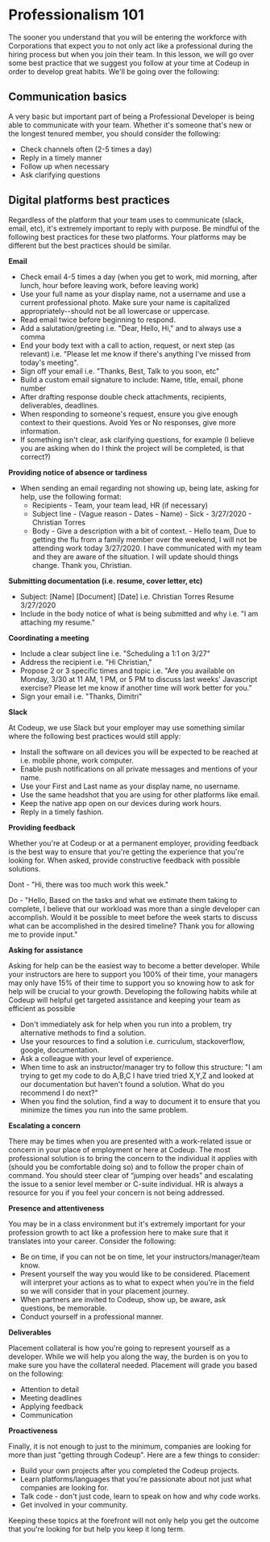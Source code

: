 # Professionalism 101

The sooner you understand that you will be entering the workforce with
Corporations that expect you to not only act like a professional during the
hiring process but when you join their team. In this lesson, we will go over
some best practice that we suggest you follow at your time at Codeup in order to
develop great habits. We'll be going over the following:

## Communication basics

A very basic but important part of being a Professional Developer is being able
to communicate with your team. Whether it's someone that's new or the longest
tenured member, you should consider the following:

* Check channels often (2-5 times a day)
* Reply in a timely manner
* Follow up when necessary
* Ask clarifying questions

## Digital platforms best practices

Regardless of the platform that your team uses to communicate (slack, email,
etc), it's extremely important to reply with purpose. Be mindful of the
following best practices for these two platforms. Your platforms may be
different but the best practices should be similar.

**Email**

* Check email 4-5 times a day (when you get to work, mid morning, after lunch,
  hour before leaving work, before leaving work)
* Use your full name as your display name, not a username and use a current
  professional photo. Make sure your name is capitalized appropriately--should
  not be all lowercase or uppercase.
* Read email twice before beginning to respond.
* Add a salutation/greeting i.e. "Dear, Hello, Hi," and to always use a comma
* End your body text with a call to action, request, or next step (as relevant)
  i.e. "Please let me know if there's anything I've missed from today's
  meeting".
* Sign off your email i.e. "Thanks, Best, Talk to you soon, etc"
* Build a custom email signature to include: Name, title, email, phone number
* After drafting response double check attachments, recipients, deliverables,
  deadlines.
* When responding to someone's request, ensure you give enough context to their
  questions. Avoid Yes or No responses, give more information.
* If something isn't clear, ask clarifying questions, for example (I believe you
  are asking when do I think the project will be completed, is that correct?)

**Providing notice of absence or tardiness**

* When sending an email regarding not showing up, being late, asking for help, use the following format:
	* Recipients - Team, your team lead, HR (if necessary)
	* Subject line - (Vague reason - Dates - Name) - Sick - 3/27/2020 - Christian Torres
	* Body - Give a description with a bit of context. - Hello team, Due to getting the flu from a family member over the weekend, I will not be attending work today 3/27/2020. I have communicated with my team and they are aware of the situation. I will update should things change. Thank you, Christian.

**Submitting documentation (i.e. resume, cover letter, etc)**

* Subject: [Name] [Document] [Date] i.e. Christian Torres Resume 3/27/2020
* Include in the body notice of what is being submitted and why i.e. "I am attaching my resume."

**Coordinating a meeting**

* Include a clear subject line i.e. "Scheduling a 1:1 on 3/27"
* Address the recipient i.e. "Hi Christian,"
* Propose 2 or 3 specific times and topic i.e. "Are you available on Monday,
  3/30 at 11 AM, 1 PM, or 5 PM to discuss last weeks' Javascript exercise?
  Please let me know if another time will work better for you."
* Sign your email i.e. "Thanks, Dimitri"

**Slack**

At Codeup, we use Slack but your employer may use something similar where the following best practices would still apply:

* Install the software on all devices you will be expected to be reached at i.e.
  mobile phone, work computer.
* Enable push notifications on all private messages and mentions of your name.
* Use your First and Last name as your display name, no username.
* Use the same headshot that you are using for other platforms like email.
* Keep the native app open on our devices during work hours.
* Reply in a timely fashion.

**Providing feedback**

Whether you're at Codeup or at a permanent employer, providing feedback is the
best way to ensure that you're getting the experience that you're looking for.
When asked, provide constructive feedback with possible solutions.

Dont - "Hi, there was too much work this week."

Do - "Hello, Based on the tasks and what we estimate them taking to complete, I
believe that our workload was more than a single developer can accomplish. Would
it be possible to meet before the week starts to discuss what can be
accomplished in the desired timeline? Thank you for allowing me to provide
input."

**Asking for assistance**

Asking for help can be the easiest way to become a better developer. While your
instructors are here to support you 100% of their time, your managers may only
have 15% of their time to support you so knowing how to ask for help will be
crucial to your growth. Developing the following habits while at Codeup will
helpful get targeted assistance and keeping your team as efficient as possible

* Don't immediately ask for help when you run into a problem, try alternative
  methods to find a solution.
* Use your resources to find a solution i.e. curriculum, stackoverflow, google,
  documentation.
* Ask a colleague with your level of experience.
* When time to ask an instructor/manager try to follow this structure: "I am
  trying to get my code to do A,B,C I have tried tried X,Y,Z and looked at our
  documentation but haven't found a solution. What do you recommend I do next?"
* When you find the solution, find a way to document it to ensure that you
  minimize the times you run into the same problem.

**Escalating a concern**

There may be times when you are presented with a work-related issue or concern
in your place of employment or here at Codeup. The most professional solution is
to bring the concern to the individual it applies with (should you be
comfortable doing so) and to follow the proper chain of command. You should
steer clear of “jumping over heads” and escalating the issue to a senior level
member or C-suite individual. HR is always a resource for you if you feel your
concern is not being addressed.

**Presence and attentiveness**

You may be in a class environment but it's extremely important for your
profession growth to act like a profession here to make sure that it translates
into your career. Consider the following:

* Be on time, if you can not be on time, let your instructors/manager/team know.
* Present yourself the way you would like to be considered. Placement will
  interpret your actions as to what to expect when you're in the field so we
  will consider that in your placement journey.
* When partners are invited to Codeup, show up, be aware, ask questions, be
  memorable.
* Conduct yourself in a professional manner.

**Deliverables**

Placement collateral is how you're going to represent yourself as a developer.
While we will help you along the way, the burden is on you to make sure you have
the collateral needed. Placement will grade you based on the following:

* Attention to detail
* Meeting deadlines
* Applying feedback
* Communication

**Proactiveness**

Finally, it is not enough to just to the minimum, companies are looking for more
than just "getting through Codeup". Here are a few things to consider:

* Build your own projects after you completed the Codeup projects.
* Learn platforms/languages that you're passionate about not just what companies
  are looking for.
* Talk code - don't just code, learn to speak on how and why code works.
* Get involved in your community.

Keeping these topics at the forefront will not only help you get the outcome
that you're looking for but help you keep it long term.


